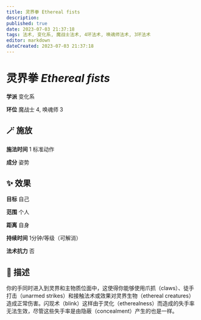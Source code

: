 ```yaml
---
title: 灵界拳 Ethereal fists
description: 
published: true
date: 2023-07-03 21:37:18
tags: 法术, 变化系, 魔战士法术, 4环法术, 唤魂师法术, 3环法术
editor: markdown
dateCreated: 2023-07-03 21:37:18
---
```


# **灵界拳** *Ethereal fists*

**学派** 变化系 

**环位** 魔战士 4, 唤魂师 3

## 🪄 施放

**施法时间** 1 标准动作

**成分** 姿势

## ✨ 效果 

**目标** 自己 

**范围** 个人

**距离** 自身  

**持续时间** 1分钟/等级（可解消） 

**法术抗力** 否

## 📖 描述

你的手同时进入到灵界和主物质位面中，这使得你能够使用爪抓（claws）、徒手打击（unarmed strikes）和接触法术或效果对灵界生物（ethereal creatures）造成正常伤害。闪现术（blink）这样由于灵化（etherealness）而造成的失手率无法生效，尽管这些失手率是由隐蔽（concealment）产生的也是一样。
    